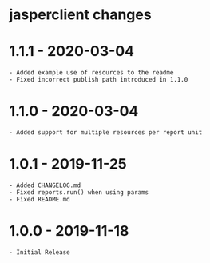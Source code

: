 # jasperclient changes

# 1.1.1 - 2020-03-04
    - Added example use of resources to the readme
    - Fixed incorrect publish path introduced in 1.1.0

# 1.1.0 - 2020-03-04
    - Added support for multiple resources per report unit

# 1.0.1 - 2019-11-25
    - Added CHANGELOG.md
    - Fixed reports.run() when using params
    - Fixed README.md

# 1.0.0 - 2019-11-18
    - Initial Release
